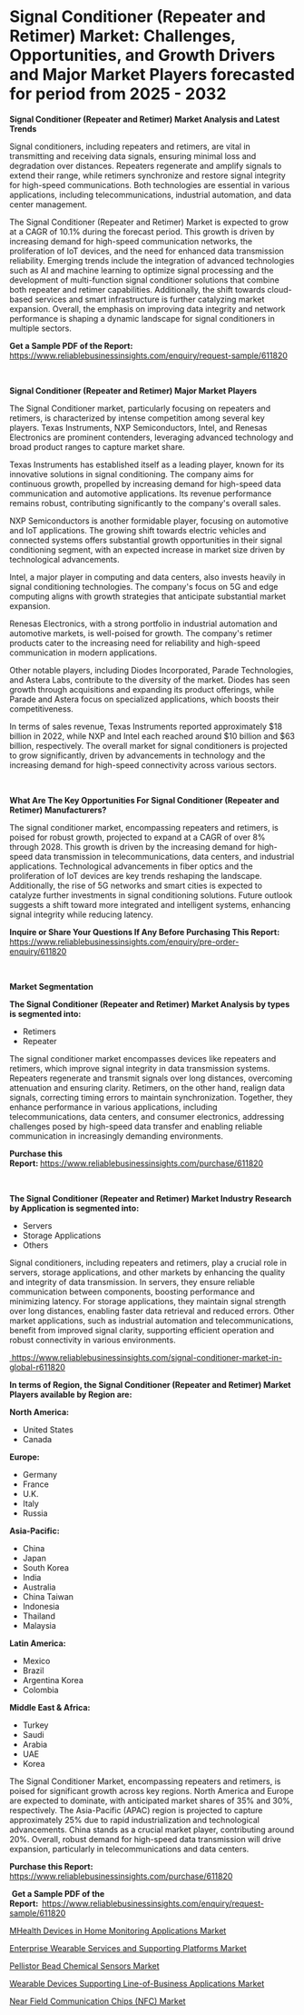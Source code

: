 <p><h1>Signal Conditioner (Repeater and Retimer) Market: Challenges, Opportunities, and Growth Drivers and Major Market Players forecasted for period from 2025 - 2032</h1></p><p><strong>Signal Conditioner (Repeater and Retimer) Market Analysis and Latest Trends</strong></p>
<p><p>Signal conditioners, including repeaters and retimers, are vital in transmitting and receiving data signals, ensuring minimal loss and degradation over distances. Repeaters regenerate and amplify signals to extend their range, while retimers synchronize and restore signal integrity for high-speed communications. Both technologies are essential in various applications, including telecommunications, industrial automation, and data center management.</p><p>The Signal Conditioner (Repeater and Retimer) Market is expected to grow at a CAGR of 10.1% during the forecast period. This growth is driven by increasing demand for high-speed communication networks, the proliferation of IoT devices, and the need for enhanced data transmission reliability. Emerging trends include the integration of advanced technologies such as AI and machine learning to optimize signal processing and the development of multi-function signal conditioner solutions that combine both repeater and retimer capabilities. Additionally, the shift towards cloud-based services and smart infrastructure is further catalyzing market expansion. Overall, the emphasis on improving data integrity and network performance is shaping a dynamic landscape for signal conditioners in multiple sectors.</p></p>
<p><strong>Get a Sample PDF of the Report:&nbsp;</strong> <a href="https://www.reliablebusinessinsights.com/enquiry/request-sample/611820?utm_campaign=117&utm_medium=2&utm_source=Github&utm_content=ia&utm_term=06042025&utm_id=signal-conditioner-repeater-and-retimer">https://www.reliablebusinessinsights.com/enquiry/request-sample/611820</a></p>
<p>&nbsp;</p>
<p><strong>Signal Conditioner (Repeater and Retimer) Major Market Players</strong></p>
<p><p>The Signal Conditioner market, particularly focusing on repeaters and retimers, is characterized by intense competition among several key players. Texas Instruments, NXP Semiconductors, Intel, and Renesas Electronics are prominent contenders, leveraging advanced technology and broad product ranges to capture market share.</p><p>Texas Instruments has established itself as a leading player, known for its innovative solutions in signal conditioning. The company aims for continuous growth, propelled by increasing demand for high-speed data communication and automotive applications. Its revenue performance remains robust, contributing significantly to the company's overall sales.</p><p>NXP Semiconductors is another formidable player, focusing on automotive and IoT applications. The growing shift towards electric vehicles and connected systems offers substantial growth opportunities in their signal conditioning segment, with an expected increase in market size driven by technological advancements.</p><p>Intel, a major player in computing and data centers, also invests heavily in signal conditioning technologies. The company's focus on 5G and edge computing aligns with growth strategies that anticipate substantial market expansion.</p><p>Renesas Electronics, with a strong portfolio in industrial automation and automotive markets, is well-poised for growth. The company's retimer products cater to the increasing need for reliability and high-speed communication in modern applications.</p><p>Other notable players, including Diodes Incorporated, Parade Technologies, and Astera Labs, contribute to the diversity of the market. Diodes has seen growth through acquisitions and expanding its product offerings, while Parade and Astera focus on specialized applications, which boosts their competitiveness.</p><p>In terms of sales revenue, Texas Instruments reported approximately $18 billion in 2022, while NXP and Intel each reached around $10 billion and $63 billion, respectively. The overall market for signal conditioners is projected to grow significantly, driven by advancements in technology and the increasing demand for high-speed connectivity across various sectors.</p></p>
<p>&nbsp;</p>
<p><strong>What Are The Key Opportunities For Signal Conditioner (Repeater and Retimer) Manufacturers?</strong></p>
<p><p>The signal conditioner market, encompassing repeaters and retimers, is poised for robust growth, projected to expand at a CAGR of over 8% through 2028. This growth is driven by the increasing demand for high-speed data transmission in telecommunications, data centers, and industrial applications. Technological advancements in fiber optics and the proliferation of IoT devices are key trends reshaping the landscape. Additionally, the rise of 5G networks and smart cities is expected to catalyze further investments in signal conditioning solutions. Future outlook suggests a shift toward more integrated and intelligent systems, enhancing signal integrity while reducing latency.</p></p>
<p><strong>Inquire or Share Your Questions If Any Before Purchasing This Report:</strong> <a href="https://www.reliablebusinessinsights.com/enquiry/pre-order-enquiry/611820?utm_campaign=117&utm_medium=2&utm_source=Github&utm_content=ia&utm_term=06042025&utm_id=signal-conditioner-repeater-and-retimer">https://www.reliablebusinessinsights.com/enquiry/pre-order-enquiry/611820</a></p>
<p>&nbsp;</p>
<p><strong>Market Segmentation</strong></p>
<p><strong>The Signal Conditioner (Repeater and Retimer) Market Analysis by types is segmented into:</strong></p>
<p><ul><li>Retimers</li><li>Repeater</li></ul></p>
<p><p>The signal conditioner market encompasses devices like repeaters and retimers, which improve signal integrity in data transmission systems. Repeaters regenerate and transmit signals over long distances, overcoming attenuation and ensuring clarity. Retimers, on the other hand, realign data signals, correcting timing errors to maintain synchronization. Together, they enhance performance in various applications, including telecommunications, data centers, and consumer electronics, addressing challenges posed by high-speed data transfer and enabling reliable communication in increasingly demanding environments.</p></p>
<p><strong>Purchase this Report:&nbsp;</strong><a href="https://www.reliablebusinessinsights.com/purchase/611820?utm_campaign=117&utm_medium=2&utm_source=Github&utm_content=ia&utm_term=06042025&utm_id=signal-conditioner-repeater-and-retimer">https://www.reliablebusinessinsights.com/purchase/611820</a></p>
<p>&nbsp;</p>
<p><strong>The Signal Conditioner (Repeater and Retimer) Market Industry Research by Application is segmented into:</strong></p>
<p><ul><li>Servers</li><li>Storage Applications</li><li>Others</li></ul></p>
<p><p>Signal conditioners, including repeaters and retimers, play a crucial role in servers, storage applications, and other markets by enhancing the quality and integrity of data transmission. In servers, they ensure reliable communication between components, boosting performance and minimizing latency. For storage applications, they maintain signal strength over long distances, enabling faster data retrieval and reduced errors. Other market applications, such as industrial automation and telecommunications, benefit from improved signal clarity, supporting efficient operation and robust connectivity in various environments.</p></p>
<p><a href="https://www.reliablebusinessinsights.com/signal-conditioner-market-in-global-r611820?utm_campaign=117&utm_medium=2&utm_source=Github&utm_content=ia&utm_term=06042025&utm_id=signal-conditioner-repeater-and-retimer">&nbsp;https://www.reliablebusinessinsights.com/signal-conditioner-market-in-global-r611820</a></p>
<p><strong>In terms of Region, the Signal Conditioner (Repeater and Retimer) Market Players available by Region are:</strong></p>
<p>
    <p> <strong> North America: </strong>
        <ul>
            <li>United States</li>
            <li>Canada</li>
        </ul>
        </p> 
    <p> <strong> Europe: </strong>
        <ul>
            <li>Germany</li>
            <li>France</li>
            <li>U.K.</li>
            <li>Italy</li>
            <li>Russia</li>
        </ul>
        </p> 
    <p> <strong> Asia-Pacific: </strong>
        <ul>
            <li>China</li>
            <li>Japan</li>
            <li>South Korea</li>
            <li>India</li>
            <li>Australia</li>
            <li>China Taiwan</li>
            <li>Indonesia</li>
            <li>Thailand</li>
            <li>Malaysia</li>
        </ul>
        </p> 
    <p> <strong> Latin America: </strong>
        <ul>
            <li>Mexico</li>
            <li>Brazil</li>
            <li>Argentina Korea</li>
            <li>Colombia</li>
        </ul>
        </p> 
    <p> <strong> Middle East & Africa: </strong>
        <ul>
            <li>Turkey</li>
            <li>Saudi</li>
            <li>Arabia</li>
            <li>UAE</li>
            <li>Korea</li>
        </ul>
    </p>
    </p>
<p><p>The Signal Conditioner Market, encompassing repeaters and retimers, is poised for significant growth across key regions. North America and Europe are expected to dominate, with anticipated market shares of 35% and 30%, respectively. The Asia-Pacific (APAC) region is projected to capture approximately 25% due to rapid industrialization and technological advancements. China stands as a crucial market player, contributing around 20%. Overall, robust demand for high-speed data transmission will drive expansion, particularly in telecommunications and data centers.</p></p>
<p><strong>Purchase this Report: </strong><a href="https://www.reliablebusinessinsights.com/purchase/611820?utm_campaign=117&utm_medium=2&utm_source=Github&utm_content=ia&utm_term=06042025&utm_id=signal-conditioner-repeater-and-retimer">https://www.reliablebusinessinsights.com/purchase/611820</a></p>
<p>&nbsp;<strong>Get a Sample PDF of the Report:&nbsp;&nbsp;</strong><a href="https://www.reliablebusinessinsights.com/enquiry/request-sample/611820?utm_campaign=117&utm_medium=2&utm_source=Github&utm_content=ia&utm_term=06042025&utm_id=signal-conditioner-repeater-and-retimer">https://www.reliablebusinessinsights.com/enquiry/request-sample/611820</a></p>
<p><strong></strong></p>
<p><p><a href="https://github.com/welfmimon/Market-Research-Report-List-1/blob/main/mhealth-devices-in-home-monitoring-applications-market.md?utm_campaign=117&utm_medium=2&utm_source=Github&utm_content=ia&utm_term=06042025&utm_id=signal-conditioner-repeater-and-retimer">MHealth Devices in Home Monitoring Applications Market</a></p><p><a href="https://github.com/nkomdaumis16/Market-Research-Report-List-1/blob/main/enterprise-wearable-services-and-supporting-platforms-market.md?utm_campaign=117&utm_medium=2&utm_source=Github&utm_content=ia&utm_term=06042025&utm_id=signal-conditioner-repeater-and-retimer">Enterprise Wearable Services and Supporting Platforms Market</a></p><p><a href="https://github.com/khifzaba/Market-Research-Report-List-1/blob/main/pellistor-bead-chemical-sensors-market.md?utm_campaign=117&utm_medium=2&utm_source=Github&utm_content=ia&utm_term=06042025&utm_id=signal-conditioner-repeater-and-retimer">Pellistor Bead Chemical Sensors Market</a></p><p><a href="https://github.com/ioniafidian4/Market-Research-Report-List-1/blob/main/wearable-devices-supporting-line-of-business-applications-market.md?utm_campaign=117&utm_medium=2&utm_source=Github&utm_content=ia&utm_term=06042025&utm_id=signal-conditioner-repeater-and-retimer">Wearable Devices Supporting Line-of-Business Applications Market</a></p><p><a href="https://github.com/amramcocosxa/Market-Research-Report-List-1/blob/main/near-field-communication-chips-nfc-market.md?utm_campaign=117&utm_medium=2&utm_source=Github&utm_content=ia&utm_term=06042025&utm_id=signal-conditioner-repeater-and-retimer">Near Field Communication Chips (NFC) Market</a></p></p>